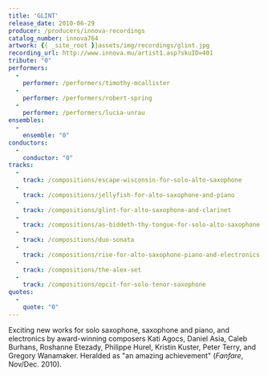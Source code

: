 ```yaml
---
title: 'GLINT'
release_date: 2010-06-29
producer: /producers/innova-recordings
catalog_number: innova764
artwork: {{ _site_root }}assets/img/recordings/glint.jpg
recording_url: http://www.innova.mu/artist1.asp?skuID=401
tribute: "0"
performers: 
  -
    performer: /performers/timothy-mcallister
  -
    performer: /performers/robert-spring
  -
    performer: /performers/lucia-unrau
ensembles: 
  -
    ensemble: "0"
conductors: 
  -
    conductor: "0"
tracks: 
  -
    track: /compositions/escape-wisconsin-for-solo-alto-saxophone
  -
    track: /compositions/jellyfish-for-alto-saxophone-and-piano
  -
    track: /compositions/glint-for-alto-saxophone-and-clarinet
  -
    track: /compositions/as-biddeth-thy-tongue-for-solo-alto-saxophone
  -
    track: /compositions/duo-sonata
  -
    track: /compositions/rise-for-alto-saxophone-piano-and-electronics
  -
    track: /compositions/the-alex-set
  -
    track: /compositions/opcit-for-solo-tenor-saxophone
quotes: 
  -
    quote: "0"
---
```

Exciting new works for solo saxophone, saxophone and piano, and electronics by award-winning composers Kati Agocs, Daniel Asia, Caleb Burhans, Roshanne Etezady, Philippe Hurel, Kristin Kuster, Peter Terry, and Gregory Wanamaker.  Heralded as "an amazing achievement" (*Fanfare*, Nov/Dec. 2010).